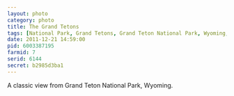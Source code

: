 ```yaml
---
layout: photo
category: photo
title: The Grand Tetons
tags: [National Park, Grand Tetons, Grand Teton National Park, Wyoming, landscape, cycomachead, Michael Ball]
date: 2011-12-21 14:59:00
pid: 6003387195
farmid: 7
serid: 6144
secret: b2985d3ba1
---
```



A classic view from Grand Teton National Park, Wyoming.
